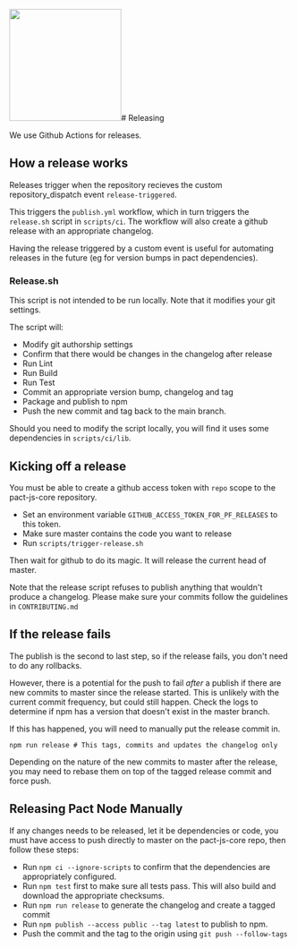 <img src="https://raw.githubusercontent.com/pact-foundation/pact-logo/master/media/logo-black.png" width="200"># Releasing

We use Github Actions for releases.

## How a release works

Releases trigger when the repository recieves the custom repository_dispatch event
`release-triggered`.

This triggers the `publish.yml` workflow, which in turn
triggers the `release.sh` script in `scripts/ci`.
The workflow will also create a github release with an appropriate changelog.

Having the release triggered by a custom event is useful for automating
releases in the future (eg for version bumps in pact dependencies).

### Release.sh

This script is not intended to be run locally. Note that it modifies your git
settings.

The script will:

- Modify git authorship settings
- Confirm that there would be changes in the changelog after release
- Run Lint
- Run Build
- Run Test
- Commit an appropriate version bump, changelog and tag
- Package and publish to npm
- Push the new commit and tag back to the main branch.

Should you need to modify the script locally, you will find it uses some
dependencies in `scripts/ci/lib`.

## Kicking off a release

You must be able to create a github access token with `repo` scope to the
pact-js-core repository.

- Set an environment variable `GITHUB_ACCESS_TOKEN_FOR_PF_RELEASES` to this token.
- Make sure master contains the code you want to release
- Run `scripts/trigger-release.sh`

Then wait for github to do its magic. It will release the current head of master.

Note that the release script refuses to publish anything that wouldn't
produce a changelog. Please make sure your commits follow the guidelines in
`CONTRIBUTING.md`

## If the release fails

The publish is the second to last step, so if the release fails, you don't
need to do any rollbacks.

However, there is a potential for the push to fail _after_ a publish if there
are new commits to master since the release started. This is unlikely with
the current commit frequency, but could still happen. Check the logs to
determine if npm has a version that doesn't exist in the master branch.

If this has happened, you will need to manually put the release commit in.

```
npm run release # This tags, commits and updates the changelog only
```

Depending on the nature of the new commits to master after the release, you
may need to rebase them on top of the tagged release commit and force push.

## Releasing Pact Node Manually

If any changes needs to be released, let it be dependencies or code, you must have access to push directly to master on the pact-js-core repo, then follow these steps:

 - Run `npm ci --ignore-scripts` to confirm that the dependencies are appropriately configured.
 - Run `npm test` first to make sure all tests pass. This will also build and download the appropriate checksums.
 - Run `npm run release` to generate the changelog and create a tagged commit
 - Run `npm publish --access public --tag latest` to publish to npm.
 - Push the commit and the tag to the origin using `git push --follow-tags`
